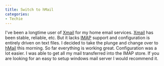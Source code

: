 ```yaml
---
title: Switch to hMail
categories:
- Techie
---
```


I've been a longtime user of [Xmail](http://www.xmailserver.org/) for my home email services. [Xmail](http://www.xmailserver.org/) has been stable, reliable, etc. But it lacks [IMAP](http://www.imap.org/) support and configuration is entirely driven on text files. I decided to take the plunge and change over to [hMail](http://www.hmailserver.com/) this morning. So far everything is working great. Configuration was a lot easier. I was able to get all my mail transferred into the IMAP store. If you are looking for an easy to setup windows mail server I would recommend it.

